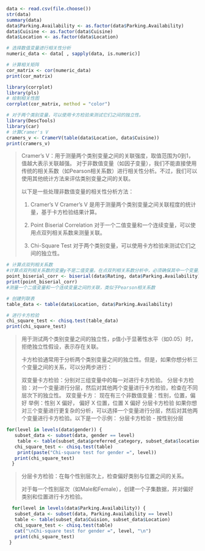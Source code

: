 ````R
data <- read.csv(file.choose())
str(data)
summary(data)
data$Parking.Availability <- as.factor(data$Parking.Availability)
data$Cuisine <- as.factor(data$Cuisine)
data$Location <- as.factor(data$Location)
````
````R
# 选择数值变量进行相关性分析
numeric_data <- data[ , sapply(data, is.numeric)]

# 计算相关矩阵
cor_matrix <- cor(numeric_data)
print(cor_matrix)

library(corrplot)
library(pls)
# 绘制相关性图
corrplot(cor_matrix, method = "color")
````

````R
# 对于两个类别变量，可以使用卡方检验来测试它们之间的独立性。
library(DescTools)
library(car)
# 计算Cramer's V
cramers_v <- CramerV(table(data$Location, data$Cuisine))
print(cramers_v)
````
> Cramer’s V：用于测量两个类别变量之间的关联强度，取值范围为0到1，值越大表示关联越强。
> 对于非数值变量（如因子变量），我们不能直接使用传统的相关系数（如Pearson相关系数）进行相关性分析。不过，我们可以使用其他统计方法来评估类别变量之间的关联。
> 
> 以下是一些处理非数值变量的相关性分析方法：
> 
> 1. Cramer’s V
> Cramer’s V 是用于测量两个类别变量之间关联程度的统计量，基于卡方检验结果计算。
> 
> 2. Point Biserial Correlation
> 对于一个二值变量和一个连续变量，可以使用点双列相关系数来测量关联。
> 
> 3. Chi-Square Test
> 对于两个类别变量，可以使用卡方检验来测试它们之间的独立性。

````R
# 计算点双列相关系数
#计算点双列相关系数的变量y不是二值变量。在点双列相关系数分析中，必须确保其中一个变量是二值变量（即只包含两个不同的值）。
point_biserial_corr <- biserial(data$Rating, data$Parking.Availability)
print(point_biserial_corr)
#测量一个二值变量和一个连续变量之间的关联，类似于Pearson相关系数

# 创建列联表
table_data <- table(data$Location, data$Parking.Availability)

# 进行卡方检验
chi_square_test <- chisq.test(table_data)
print(chi_square_test)
````
> 用于测试两个类别变量之间的独立性，p值小于显著性水平（如0.05）时，拒绝独立性假设，表示存在关联。
> 
> 卡方检验通常用于分析两个类别变量之间的独立性。但是，如果你想分析三个变量之间的关系，可以分两步进行：
>  
> 双变量卡方检验：分别对三组变量中的每一对进行卡方检验。
> 分层卡方检验：对一个变量进行分层，然后对其他两个变量进行卡方检验，检查在不同层次下的独立性。
> 双变量卡方：
> 现在有三个非数值变量：性别，位置，偏好
> 举例：性别 X 偏好， 偏好 X 位置，位置 X 偏好
> 分层卡方检验
> 如果你想对三个变量进行更复杂的分析，可以选择一个变量进行分层，然后对其他两个变量进行卡方检验。以下是一个示例：
> 分层卡方检验 - 按性别分层
````r
for(level in levels(data$gender)) {
   subset_data <- subset(data, gender == level)
    table <- table(subset_data$preferred_category, subset_data$location)
   chi_square_test <- chisq.test(table)
    print(paste("Chi-square test for gender =", level))
   print(chi_square_test)
  }
````
> 分层卡方检验：在每个性别层次上，检查偏好类别与位置之间的关系。
>  
>  对于每一个性别层次（如Male和Female），创建一个子集数据，并对偏好类别和位置进行卡方检验。
````r
  for(level in levels(data$Parking.Availability)) {
   subset_data <- subset(data, Parking.Availability == level)
   table <- table(subset_data$Cuision, subset_data$Location)
   chi_square_test <- chisq.test(table)
   cat("\nChi-square test for gender =", level, "\n")
   print(chi_square_test)
 }
````
